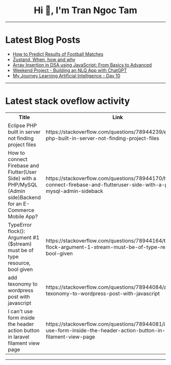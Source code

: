 <h1 align="center">Hi 👋, I'm Tran Ngoc Tam</h1>

---

# Latest Blog Posts 
<!-- BLOG-POST-LIST:START -->
- [How to Predict Results of Football Matches](https://dev.to/stokry/how-to-predict-results-of-football-matches-145k)
- [Zustand, When, how and why](https://dev.to/ricardogesteves/zustand-when-how-and-why-1kpi)
- [Array Insertion in DSA using JavaScript: From Basics to Advanced](https://dev.to/manojspace/array-insertion-in-dsa-using-javascript-from-beginner-to-advanced-2a30)
- [Weekend Project - Building an NLQ App with ChatGPT](https://dev.to/hannsta/weekend-project-building-an-nlq-app-with-chatgpt-2hjm)
- [My Journey Learning Artificial Intelligence - Day 10](https://dev.to/chantszcheuk/my-journey-learning-artificial-intelligence-day-13-1865)
<!-- BLOG-POST-LIST:END -->

---

# Latest stack oveflow activity
<table>
  <tr><th>Title</th><th>Link</th></tr>
  <!-- STACKOVERFLOW:START --><tr><td>Eclipse PHP built in server not finding project files</td><td>https://stackoverflow.com/questions/78944239/eclipse-php-built-in-server-not-finding-project-files</td></tr><tr><td>How to connect Firebase and Flutter&lpar;User Side&rpar; with a PHP/MySQL &lpar;Admin side&rpar;Backend for an E-Commerce Mobile App?</td><td>https://stackoverflow.com/questions/78944170/how-to-connect-firebase-and-flutteruser-side-with-a-php-mysql-admin-sideback</td></tr><tr><td>TypeError flock&lpar;&rpar;: Argument #1 &lpar;$stream&rpar; must be of type resource, bool given</td><td>https://stackoverflow.com/questions/78944164/typeerror-flock-argument-1-stream-must-be-of-type-resource-bool-given</td></tr><tr><td>add texonomy to wordpress post with javascript</td><td>https://stackoverflow.com/questions/78944084/add-texonomy-to-wordpress-post-with-javascript</td></tr><tr><td>I can&#39;t use form inside the header action button in laravel filament view page</td><td>https://stackoverflow.com/questions/78944081/i-cant-use-form-inside-the-header-action-button-in-laravel-filament-view-page</td></tr><!-- STACKOVERFLOW:END -->
</table>

---


